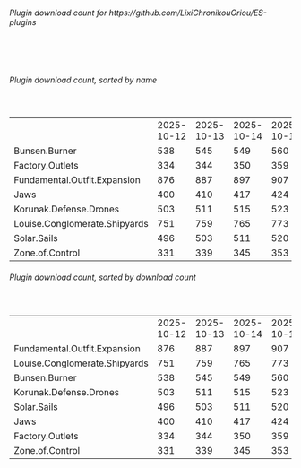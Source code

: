<h6>Plugin download count for https://github.com/LixiChronikouOriou/ES-plugins</h6><br>
<br>
<h6>Plugin download count, sorted by name</h6><sub><sup><br>
<table>
	<tr>
		<td></td>
		<td>2025-10-12</td>
		<td>2025-10-13</td>
		<td>2025-10-14</td>
		<td>2025-10-15</td>
		<td>2025-10-16</td>
		<td>2025-10-17</td>
		<td>2025-10-18</td>
		<td>today +</td>
	</tr>
	<tr>
		<td>Bunsen.Burner</td>
		<td>538</td>
		<td>545</td>
		<td>549</td>
		<td>560</td>
		<td>568</td>
		<td>578</td>
		<td>581</td>
		<td>+ 3</td>
	</tr>
	<tr>
		<td>Factory.Outlets</td>
		<td>334</td>
		<td>344</td>
		<td>350</td>
		<td>359</td>
		<td>369</td>
		<td>380</td>
		<td>383</td>
		<td>+ 3</td>
	</tr>
	<tr>
		<td>Fundamental.Outfit.Expansion</td>
		<td>876</td>
		<td>887</td>
		<td>897</td>
		<td>907</td>
		<td>915</td>
		<td>931</td>
		<td>937</td>
		<td>+ 6</td>
	</tr>
	<tr>
		<td>Jaws</td>
		<td>400</td>
		<td>410</td>
		<td>417</td>
		<td>424</td>
		<td>433</td>
		<td>443</td>
		<td>446</td>
		<td>+ 3</td>
	</tr>
	<tr>
		<td>Korunak.Defense.Drones</td>
		<td>503</td>
		<td>511</td>
		<td>515</td>
		<td>523</td>
		<td>532</td>
		<td>542</td>
		<td>545</td>
		<td>+ 3</td>
	</tr>
	<tr>
		<td>Louise.Conglomerate.Shipyards</td>
		<td>751</td>
		<td>759</td>
		<td>765</td>
		<td>773</td>
		<td>783</td>
		<td>794</td>
		<td>799</td>
		<td>+ 5</td>
	</tr>
	<tr>
		<td>Solar.Sails</td>
		<td>496</td>
		<td>503</td>
		<td>511</td>
		<td>520</td>
		<td>530</td>
		<td>539</td>
		<td>542</td>
		<td>+ 3</td>
	</tr>
	<tr>
		<td>Zone.of.Control</td>
		<td>331</td>
		<td>339</td>
		<td>345</td>
		<td>353</td>
		<td>361</td>
		<td>372</td>
		<td>374</td>
		<td>+ 2</td>
	</tr>
</table>
</sub></sup>
<h6>Plugin download count, sorted by download count</h6><sub><sup><br>
<table>
	<tr>
		<td></td>
		<td>2025-10-12</td>
		<td>2025-10-13</td>
		<td>2025-10-14</td>
		<td>2025-10-15</td>
		<td>2025-10-16</td>
		<td>2025-10-17</td>
		<td>2025-10-18</td>
		<td>today +</td>
	</tr>
	<tr>
		<td>Fundamental.Outfit.Expansion</td>
		<td>876</td>
		<td>887</td>
		<td>897</td>
		<td>907</td>
		<td>915</td>
		<td>931</td>
		<td>937</td>
		<td>+ 6</td>
	</tr>
	<tr>
		<td>Louise.Conglomerate.Shipyards</td>
		<td>751</td>
		<td>759</td>
		<td>765</td>
		<td>773</td>
		<td>783</td>
		<td>794</td>
		<td>799</td>
		<td>+ 5</td>
	</tr>
	<tr>
		<td>Bunsen.Burner</td>
		<td>538</td>
		<td>545</td>
		<td>549</td>
		<td>560</td>
		<td>568</td>
		<td>578</td>
		<td>581</td>
		<td>+ 3</td>
	</tr>
	<tr>
		<td>Korunak.Defense.Drones</td>
		<td>503</td>
		<td>511</td>
		<td>515</td>
		<td>523</td>
		<td>532</td>
		<td>542</td>
		<td>545</td>
		<td>+ 3</td>
	</tr>
	<tr>
		<td>Solar.Sails</td>
		<td>496</td>
		<td>503</td>
		<td>511</td>
		<td>520</td>
		<td>530</td>
		<td>539</td>
		<td>542</td>
		<td>+ 3</td>
	</tr>
	<tr>
		<td>Jaws</td>
		<td>400</td>
		<td>410</td>
		<td>417</td>
		<td>424</td>
		<td>433</td>
		<td>443</td>
		<td>446</td>
		<td>+ 3</td>
	</tr>
	<tr>
		<td>Factory.Outlets</td>
		<td>334</td>
		<td>344</td>
		<td>350</td>
		<td>359</td>
		<td>369</td>
		<td>380</td>
		<td>383</td>
		<td>+ 3</td>
	</tr>
	<tr>
		<td>Zone.of.Control</td>
		<td>331</td>
		<td>339</td>
		<td>345</td>
		<td>353</td>
		<td>361</td>
		<td>372</td>
		<td>374</td>
		<td>+ 2</td>
	</tr>
</table>
</sub></sup>
